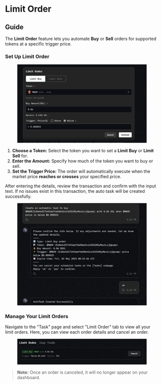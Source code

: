 # Limit Order

## **Guide**

The **Limit Order** feature lets you automate **Buy** or **Sell** orders for supported tokens at a specific trigger price.

### **Set Up Limit Order**

<figure><img src="../../.gitbook/assets/Screen Shot 2025-04-02 at 4.52.37 PM (1).png" alt=""><figcaption></figcaption></figure>

1. **Choose a Token:** Select the token you want to set a **Limit Buy** or **Limit Sell** for.
2. **Enter the Amount:** Specify how much of the token you want to buy or sell.
3. **Set the Trigger Price:** The order will automatically execute when the market price **reaches or crosses** your specified price.

After entering the details, review the transaction and confirm with the input text. If no issues exist in this transaction, the auto task will be created successfully.

<figure><img src="../../.gitbook/assets/Screen Shot 2025-04-02 at 11.07.17 PM.png" alt=""><figcaption></figcaption></figure>

### **Manage Your Limit Orders**

Navigate to the "Task" page and select "Limit Order" tab to view all your limit orders. Here, you can view each order details and cancel an order.

<figure><img src="../../.gitbook/assets/Screen Shot 2025-04-02 at 4.53.10 PM.png" alt=""><figcaption></figcaption></figure>

> **Note:** Once an order is canceled, it will no longer appear on your dashboard.

